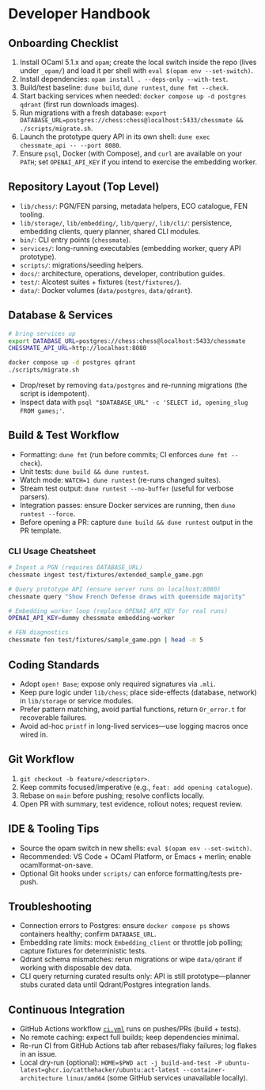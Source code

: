 # Developer Handbook

## Onboarding Checklist
1. Install OCaml 5.1.x and `opam`; create the local switch inside the repo (lives under `_opam/`) and load it per shell with `eval $(opam env --set-switch)`.
2. Install dependencies: `opam install . --deps-only --with-test`.
3. Build/test baseline: `dune build`, `dune runtest`, `dune fmt --check`.
4. Start backing services when needed: `docker compose up -d postgres qdrant` (first run downloads images).
5. Run migrations with a fresh database: `export DATABASE_URL=postgres://chess:chess@localhost:5433/chessmate && ./scripts/migrate.sh`.
6. Launch the prototype query API in its own shell: `dune exec chessmate_api -- --port 8080`.
7. Ensure `psql`, Docker (with Compose), and `curl` are available on your `PATH`; set `OPENAI_API_KEY` if you intend to exercise the embedding worker.

## Repository Layout (Top Level)
- `lib/chess/`: PGN/FEN parsing, metadata helpers, ECO catalogue, FEN tooling.
- `lib/storage/`, `lib/embedding/`, `lib/query/`, `lib/cli/`: persistence, embedding clients, query planner, shared CLI modules.
- `bin/`: CLI entry points (`chessmate`).
- `services/`: long-running executables (embedding worker, query API prototype).
- `scripts/`: migrations/seeding helpers.
- `docs/`: architecture, operations, developer, contribution guides.
- `test/`: Alcotest suites + fixtures (`test/fixtures/`).
- `data/`: Docker volumes (`data/postgres`, `data/qdrant`).

## Database & Services
```sh
# bring services up
export DATABASE_URL=postgres://chess:chess@localhost:5433/chessmate
CHESSMATE_API_URL=http://localhost:8080

docker compose up -d postgres qdrant
./scripts/migrate.sh
```
- Drop/reset by removing `data/postgres` and re-running migrations (the script is idempotent).
- Inspect data with `psql "$DATABASE_URL" -c 'SELECT id, opening_slug FROM games;'`.

## Build & Test Workflow
- Formatting: `dune fmt` (run before commits; CI enforces `dune fmt --check`).
- Unit tests: `dune build && dune runtest`.
- Watch mode: `WATCH=1 dune runtest` (re-runs changed suites).
- Stream test output: `dune runtest --no-buffer` (useful for verbose parsers).
- Integration passes: ensure Docker services are running, then `dune runtest --force`.
- Before opening a PR: capture `dune build && dune runtest` output in the PR template.

### CLI Usage Cheatsheet
```sh
# Ingest a PGN (requires DATABASE_URL)
chessmate ingest test/fixtures/extended_sample_game.pgn

# Query prototype API (ensure server runs on localhost:8080)
chessmate query "Show French Defense draws with queenside majority"

# Embedding worker loop (replace OPENAI_API_KEY for real runs)
OPENAI_API_KEY=dummy chessmate embedding-worker

# FEN diagnostics
chessmate fen test/fixtures/sample_game.pgn | head -n 5
```

## Coding Standards
- Adopt `open! Base`; expose only required signatures via `.mli`.
- Keep pure logic under `lib/chess`; place side-effects (database, network) in `lib/storage` or service modules.
- Prefer pattern matching, avoid partial functions, return `Or_error.t` for recoverable failures.
- Avoid ad-hoc `printf` in long-lived services—use logging macros once wired in.

## Git Workflow
1. `git checkout -b feature/<descriptor>`.
2. Keep commits focused/imperative (e.g., `feat: add opening catalogue`).
3. Rebase on `main` before pushing; resolve conflicts locally.
4. Open PR with summary, test evidence, rollout notes; request review.

## IDE & Tooling Tips
- Source the opam switch in new shells: `eval $(opam env --set-switch)`.
- Recommended: VS Code + OCaml Platform, or Emacs + merlin; enable ocamlformat-on-save.
- Optional Git hooks under `scripts/` can enforce formatting/tests pre-push.

## Troubleshooting
- Connection errors to Postgres: ensure `docker compose ps` shows containers healthy; confirm `DATABASE_URL`.
- Embedding rate limits: mock `Embedding_client` or throttle job polling; capture fixtures for deterministic tests.
- Qdrant schema mismatches: rerun migrations or wipe `data/qdrant` if working with disposable dev data.
- CLI query returning curated results only: API is still prototype—planner stubs curated data until Qdrant/Postgres integration lands.

## Continuous Integration
- GitHub Actions workflow [`ci.yml`](../.github/workflows/ci.yml) runs on pushes/PRs (build + tests).
- No remote caching: expect full builds; keep dependencies minimal.
- Re-run CI from GitHub Actions tab after rebases/flaky failures; log flakes in an issue.
- Local dry-run (optional): `HOME=$PWD act -j build-and-test -P ubuntu-latest=ghcr.io/catthehacker/ubuntu:act-latest --container-architecture linux/amd64` (some GitHub services unavailable locally).
